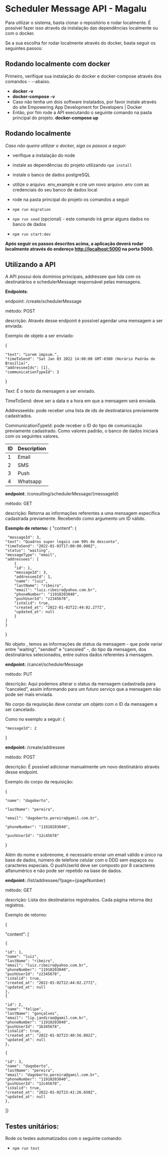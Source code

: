 ﻿# Scheduler Message API - Magalu

Para utilizar o sistema, basta clonar o repositório e rodar localmente. É possível fazer isso através da instalação das dependências localmente ou com o docker.

Se a sua escolha for rodar localmente através do docker, basta seguir os seguintes passos:


## Rodando localmente com docker

Primeiro, verifique sua instalação do docker e docker-compose através dos comandos - --abaixo. 
- **docker -v**
- **docker-compose -v**
- Caso não tenha um dois software instalados, por favor instale através do site Empowering App Development for Developers | Docker
- Então, por fim rode a API executando o seguinte comando na pasta principal do projeto. 
**docker-compose up**


## Rodando localmente 

*Caso não queira utilizar o docker, siga os passos a seguir:*
-   verifique a instalação do node
    
-   instale as dependências do projeto utilizando `npm install`
    
-   instale o banco de dados postgreSQL
    
-   utilize o arquivo .env_example e crie um novo arquivo .env com as credenciais do seu banco de dados local
    
-   rode na pasta principal do projeto os comandos a seguir
    

-   `npm run migration`
    
-   `npm run seed` (opcional) - este comando irá gerar alguns dados no banco de dados
    
-   `npm run start:dev`

**Após seguir os passos descritos acima, a aplicação deverá rodar localmente através do endereço [http://localhost:5000](http://localhost:5000) na porta 5000.**

## Utilizando a API
A API possui dois domínios principais, addressee que lida com os destinatários e schedulerMessage responsável pelas mensagens.

**Endpoints**:

endpoint: /create/schedulerMessage

método: POST

descrição: Através desse endpoint é possível agendar uma mensagem a ser enviada.  


Exemplo de objeto a ser enviado:

{

	"text": "Lorem impsum.",
	"timeToSend": "Sat Jan 03 2022 14:00:00 GMT-0300 (Horário Padrão de Brasília)",
	"addresseeIds": [1],
	"communicationTypeId": 3
	
}

Text:  É o texto da mensagem a ser enviado.

TimeToSend: deve ser a data e a hora em que a mensagem será enviada.

AddresseeIds: pode receber uma lista de ids de destinatários previamente cadastrados.

CommunicationTypeId: pode receber o ID do tipo de comunicação previamente cadastrado. Como valores padrão, o banco de dados iniciará com os seguintes valores.

| ID |Description|
|----|-----------|
| 1  |Email      |
| 2  |SMS        |
| 3  |Push       |
| 4  |Whatsapp   |


**endpoint**: /consulting/schedulerMessage/{messageId}

método: GET

descrição: Retorna as informações referentes a uma mensagem específica cadastrada previamente. Recebendo como argumento um ID válido.

  
**Exemplo de retorno:**
{
"content": 
      {

	 "messageId": 3,
	"text": "Quadros super legais com 99% de desconto",
	"timeToSend": "2022-01-03T17:00:00.000Z",
	"status": "waiting",
	"messageType": "email",
	"addressees": [
        {
        "id": 1,
        "messageId": 3,
        "addresseeId": 1,
        "name": "luiz",
        "lastName": "ribeiro",
        "email": "luiz.ribeiro@yahoo.com.br",
        "phoneNumber": "11910203040",
        "pushUserId": "z2345678",
        "isValid": true,
        "created_at": "2022-01-02T22:44:02.277Z",
        "updated_at": null
        }
    ]
    }
}


No objeto , temos as informações de status da mensagem - que pode variar entre "waiting", "sended" e "canceled" -, do tipo da mensagem, dos destinatários selecionados, entre outros dados referentes à mensagem.

**endpoint:** /cancel/schedulerMessage

método: PUT

descrição: Aqui podemos alterar o status da mensagem cadastrada para “canceled”, assim informando para um futuro serviço que a mensagem não pode ser mais enviada.

No corpo da requisição deve constar um objeto com o ID da mensagem a ser cancelado. 

Como no exemplo a seguir:
{

	"messageId": 2

}

**endpoint:** /create/addressee

método: POST

descrição: É possível adicionar manualmente um novo destinatário através desse endpoint.


Exemplo do corpo da requisição:


{

    "name": "dagoberto",
    
    "lastName": "pereira",
    
    "email": "dagoberto.pereira@gamil.com.br",
    
    "phoneNumber": "11910203040",
    
    "pushUserId": "12c45678"
    
}

Além do nome e sobrenome, é necessário enviar um email válido e único na base de dados, número de telefone celular com o DDD sem espaços ou caracteres especiais. O pushUserId deve ser composto por 8 caracteres alfanumérico e não pode ser repetido na base de dados.

**endpoint:** /list/addressee/?page={pageNumber}

método: GET

descrição: Lista dos destinatários registrados. Cada página retorna dez registros.



Exemplo de retorno:

{

"content": [

    {

    "id": 1,
    "name": "luiz",
    "lastName": "ribeiro",
    "email": "luiz.ribeiro@yahoo.com.br",
    "phoneNumber": "11910203040",
    "pushUserId": "z2345678",
    "isValid": true,
    "created_at": "2022-01-02T22:44:02.277Z",
    "updated_at": null
    },
    {

    "id": 2,
    "name": "felipe",
    "lastName": "gonçalves",
    "email": "lip.jandirao@gamil.com.br",
    "phoneNumber": "11910203040",
    "pushUserId": "1b345678",
    "isValid": true,
    "created_at": "2022-01-02T23:40:56.802Z",
    "updated_at": null
    },

    {

    "id": 3,
    "name": "dagoberto",
    "lastName": "pereira",
    "email": "dagoberto.pereira@gamil.com.br",
    "phoneNumber": "11910203040",
    "pushUserId": "12c45678",
    "isValid": true,
    "created_at": "2022-01-02T23:41:26.650Z",
    "updated_at": null
    },
]}

## Testes unitários:
Rode os testes automatizados com o seguinte comando:
-   `npm run test`
